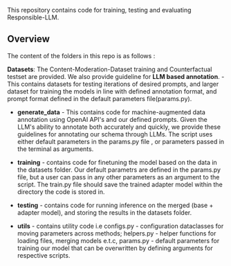 This repository contains code for training, testing and evaluating Responsible-LLM.


## Overview 
The content of the folders in this repo is as follows :

**Datasets**: The Content-Moderation-Dataset training and Counterfactual testset are provided.
We also provide guideline for **LLM based annotation**. - This contains datasets for testing iterations of desired prompts, and larger dataset for training the models in line with defined annotation format, and prompt format defined in the default parameters file(params.py). 

- **generate_data** - This contains code for machine-augmented data annotation using OpenAI API's and our defined prompts. Given the LLM's ability to annotate both accurately and quickly, we provide these guidelines for annotating our schema through LLMs. The script uses either default parameters in the params.py file , or parameters passed in the terminal as arguments. 

- **training** - contains code for finetuning the model based on the data in the datasets folder. Our default parametrs are defined in the params.py file, but a user can pass in any other parameters as an argument to the script. The train.py file should save the trained adapter model within the directory the code is stored in. 

- **testing** - contains code for running inference on the merged (base + adapter model), and storing the results in the datasets folder. 

- **utils** - contains utility code i.e configs.py - configuration dataclasses for moving parameters across methods; helpers.py - helper functions for loading files, merging models e.t.c, params.py - default parameters for training our model that can be overwritten by defining arguments for respective scripts. 

